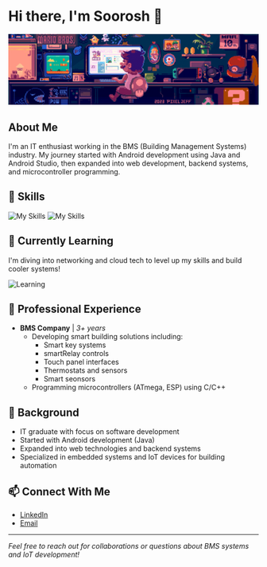 # Hi there, I'm Soorosh 👋

![Banner](./banner.gif)

## About Me
I'm an IT enthusiast working in the BMS (Building Management Systems) industry. My journey started with Android development using Java and Android Studio, then expanded into web development, backend systems, and microcontroller programming.

## 🔧 Skills
![My Skills](https://skillicons.dev/icons?i=androidstudio,java,flutter,dart,arduino,raspberrypi)
![My Skills](https://skillicons.dev/icons?i=c,cpp,postman,php,xd,wordpress)

## 🌱 Currently Learning
I'm diving into networking and cloud tech to level up my skills and build cooler systems!

![Learning](https://skillicons.dev/icons?i=aws,azure,docker,kubernetes,linux,py)

## 💼 Professional Experience
- **BMS Company** | *3+ years*
  - Developing smart building solutions including:
    - Smart key systems
    - smartRelay controls
    - Touch panel interfaces
    - Thermostats and sensors
    - Smart seonsors 
  - Programming microcontrollers (ATmega, ESP) using C/C++

## 🌱 Background
- IT graduate with focus on software development
- Started with Android development (Java)
- Expanded into web technologies and backend systems
- Specialized in embedded systems and IoT devices for building automation

## 📫 Connect With Me
<!-- Add your social media links here -->
- [LinkedIn](https://www.linkedin.com/in/sourosh-tahvilian)
- [Email](mailto:soorosh.st@gmail.com)

---
*Feel free to reach out for collaborations or questions about BMS systems and IoT development!*
